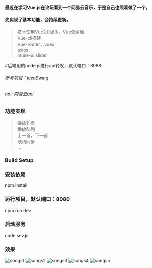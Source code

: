 #### 最近在学习Vue.js在论坛看到一个网易云音乐，于是自己也照着做了一个，
#### 先实现了基本功能，会持续更新。

>技术使用Vue2.0版本，Vue全家桶  <br />
>Vue-cli搭建  <br />
>Vue-router，vuex  <br />
>axios  <br />
>muse-ui slider  

#后端用的node.js进行api转发，默认端口：8088

###### 参考项目：[javaSwing](https://github.com/javaSwing/NeteaseCloudWebApp)
###### api: [网易云api](https://api.imjad.cn/cloudmusic/index.html)
### 功能实现
>播放列表  <br />
>播放队列  <br />
>上一首，下一首  <br />
>歌词同步  <br />
>...

### Build Setup


### 安装依赖
npm install

### 运行项目，默认端口：8080
npm run dev
### 启动服务
node.sev.js

### 效果

![songs1](https://raw.githubusercontent.com/ZvvYuu/CloudMusic/master/static/img/songs1.png)
![songs2](https://raw.githubusercontent.com/ZvvYuu/CloudMusic/master/static/img/songs2.png)
![songs3](https://raw.githubusercontent.com/ZvvYuu/CloudMusic/master/static/img/songs3.png)
![songs4](https://raw.githubusercontent.com/ZvvYuu/CloudMusic/master/static/img/songs4.png)
![songs5](https://raw.githubusercontent.com/ZvvYuu/CloudMusic/master/static/img/songs5.png)